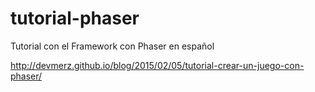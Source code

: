 # tutorial-phaser
Tutorial con el Framework con Phaser en español

http://devmerz.github.io/blog/2015/02/05/tutorial-crear-un-juego-con-phaser/
